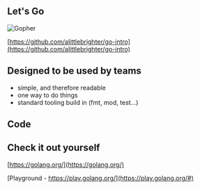 ## Let's Go
![Gopher](https://golang.org/doc/gopher/frontpage.png)

[https://github.com/alittlebrighter/go-intro](https://github.com/alittlebrighter/go-intro)



## Designed to be used by teams
- simple, and therefore readable
- one way to do things
- standard tooling build in (fmt, mod, test...)



## Code



## Check it out yourself
[https://golang.org/](https://golang.org/)

[Playground - https://play.golang.org/](https://play.golang.org/#)